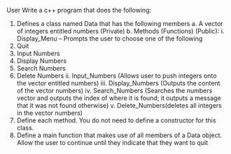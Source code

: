 User
Write a c++ program that does the following:
1. Defines a class named Data that has the following members
a. A vector of integers entitled numbers (Private)
b. Methods (Functions) (Public):
i. Display_Menu – Prompts the user to choose one of the following
0. Quit
1. Input Numbers
2. Display Numbers
3. Search Numbers
4. Delete Numbers
ii. Input_Numbers (Allows user to push integers onto the vector
entitled numbers)
iii. Display_Numbers (Outputs the content of the vector numbers)
iv. Search_Numbers (Searches the numbers vector and outputs the
index of where it is found; it outputs a message that it was not
found otherwise)
v. Delete_Numbers(deletes all integers in the vector numbers)
2. Define each method. You do not need to define a constructor for this class.
3. Define a main function that makes use of all members of a Data object. Allow
the user to continue until they indicate that they want to quit

